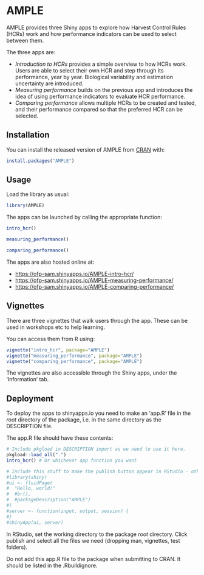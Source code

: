 
<!-- README.md is generated from README.Rmd. Please edit that file -->

# AMPLE

<!-- badges: start -->
<!-- badges: end -->

AMPLE provides three Shiny apps to explore how Harvest Control Rules
(HCRs) work and how performance indicators can be used to select between
them.

The three apps are:

-   *Introduction to HCRs* provides a simple overview to how HCRs work.
    Users are able to select their own HCR and step through its
    performance, year by year. Biological variability and estimation
    uncertainty are introduced.
-   *Measuring performance* builds on the previous app and introduces
    the idea of using performance indicators to evaluate HCR
    performance.
-   *Comparing performance* allows multiple HCRs to be created and
    tested, and their performance compared so that the preferred HCR can
    be selected.

## Installation

You can install the released version of AMPLE from
[CRAN](https://CRAN.R-project.org) with:

``` r
install.packages("AMPLE")
```

## Usage

Load the library as usual:

``` r
library(AMPLE)
```

The apps can be launched by calling the appropriate function:

``` r
intro_hcr()
```

``` r
measuring_performance()
```

``` r
comparing_performance()
```

The apps are also hosted online at:

-   <https://ofp-sam.shinyapps.io/AMPLE-intro-hcr/>
-   <https://ofp-sam.shinyapps.io/AMPLE-measuring-performance/>
-   <https://ofp-sam.shinyapps.io/AMPLE-comparing-performance/>

## Vignettes

There are three vignettes that walk users through the app. These can be
used in workshops etc to help learning.

You can access them from R using:

``` r
vignette("intro_hcr", package="AMPLE")
vignette("measuring_performance", package="AMPLE")
vignette("comparing_performance", package="AMPLE")
```

The vignettes are also accessible through the Shiny apps, under the
‘Information’ tab.

## Deployment

To deploy the apps to shinyapps.io you need to make an ‘app.R’ file in
the *root* directory of the package, i.e. in the same directory as the
DESCRIPTION file.

The app.R file should have these contents:

``` r
# Include pkgload in DESCRIPTION import as we need to use it here.
pkgload::load_all(".")
intro_hcr() # Or whichever app function you want

# Include this stuff to make the publish button appear in RStudio - otherwise do rsconnect() by hand
#library(shiny)
#ui <- fluidPage(
#  "Hello, world!"
#  #br(),
#  #packageDescription("AMPLE")
#)
#server <- function(input, output, session) {
#}
#shinyApp(ui, server)
```

In RStudio, set the working directory to the package *root* directory.
Click publish and select all the files we need (dropping man, vignettes,
test folders).

Do not add this app.R file to the package when submitting to CRAN. It
should be listed in the .Rbuildignore.
